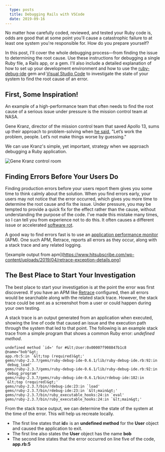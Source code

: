 ```yaml
---
  type: posts
  title: Debugging Rails with VSCode
  date: 2019-09-16
---
```

  
No matter how carefully coded, reviewed, and tested your Ruby code is, odds are good that at some point you'll cause a catastrophic failure to at least one system you're responsible for. How do you prepare yourself?

In this post, I'll cover the whole debugging process—from finding the issue to determining the root cause. Use these instructions for debugging a single Ruby file, a Rails app, or a gem. I'll also include a detailed explanation of how to set up your development environment and how to use the [ruby-debug-ide](https://github.com/ruby-debug/ruby-debug-ide) gem and [Visual Studio Code](https://code.visualstudio.com) to investigate the state of your system to find the root cause of an error.

## First, Some Inspiration!
An example of a high-performance team that often needs to find the root cause of a serious issue under pressure is the mission control team at NASA.

Gene Kranz, director of the mission control team that saved Apollo 13, sums up their approach to problem-solving when [he said](https://www.quotes.net/mquote/4420), "Let’s work the problem, people. Let’s not make things worse by guessing."

We can use Kranz's simple, yet important, strategy when we approach debugging a Ruby application.

![Gene Kranz control room](https://upload.wikimedia.org/wikipedia/commons/6/60/Eugene_F._Kranz_at_his_console_at_the_NASA_Mission_Control_Center.jpg)

## Finding Errors Before Your Users Do

Finding production errors before your users report them gives you some time to think calmly about the solution. When you find errors early, your users may not notice that the error occurred, which gives you more time to determine the root cause and fix the issue. Under pressure, you may be tempted to provide a quick fix for the effect rather than the cause, without understanding the purpose of the code. I've made this mistake many times, so I can tell you from experience not to do this. It often causes a different issue or accelerated [software rot](https://en.wikipedia.org/wiki/Software_rot).

A good way to find errors fast is to use an [application performance monitor](https://stackify.com/what-is-application-performance-monitoring) (APM). One such APM, Retrace, reports all errors as they occur, along with a stack trace and any related logging.

![example output from apm](https://www.hitsubscribe.com/wp-content/uploads/2019/04/retrace-exception-details.png]

## The Best Place to Start Your Investigation

The best place to start your investigation is at the point the error was first discovered. If you have an APM like [Retrace](https://stackify.com/retrace/) configured, then all errors would be searchable along with the related stack trace. However, the stack trace could be sent as a screenshot from a user or could happen during your own testing.

A stack trace is an output generated from an application when executed, showing the line of code that caused an issue and the execution path through the system that led to that point. The following is an example stack trace from a simple program that shows a common Ruby error: *undefined method*.

```
undefined method `id=' for #&lt;User:0x00007f908847b1c8 @name="bob"&gt;
app.rb:5:in `&lt;top (required)&gt;'
gems/ruby-2.3.7/gems/ruby-debug-ide-0.6.1/lib/ruby-debug-ide.rb:92:in `debug_load'
gems/ruby-2.3.7/gems/ruby-debug-ide-0.6.1/lib/ruby-debug-ide.rb:92:in `debug_program'
gems/ruby-2.3.7/gems/ruby-debug-ide-0.6.1/bin/rdebug-ide:182:in `&lt;top (required)&gt;'
gems/ruby-2.3.7/bin/rdebug-ide:23:in `load'
gems/ruby-2.3.7/bin/rdebug-ide:23:in `&lt;main&gt;'
gems/ruby-2.3.7/bin/ruby_executable_hooks:24:in `eval'
gems/ruby-2.3.7/bin/ruby_executable_hooks:24:in `&lt;main&gt;'
```

From the stack trace output, we can determine the state of the system at the time of the error. This will help us recreate locally.

* The first line states that **id=** is an **undefined method** for the **User** object and caused the application to exit.
* The first line also states the **User** object has the name **bob**
* The second line states that the error occurred on line five of the code, **app.rb:5**
